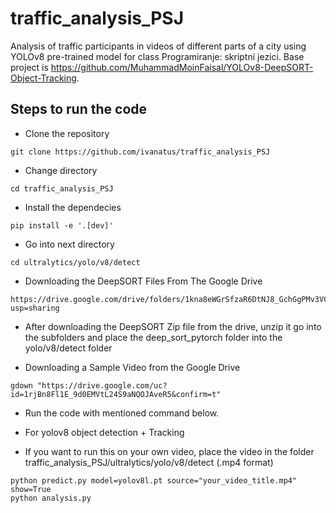 # traffic_analysis_PSJ
Analysis of traffic participants in videos of different parts of a city using YOLOv8 pre-trained model for class Programiranje: skriptni jezici.
Base project is https://github.com/MuhammadMoinFaisal/YOLOv8-DeepSORT-Object-Tracking.

## Steps to run the code
- Clone the repository
```
git clone https://github.com/ivanatus/traffic_analysis_PSJ
```
- Change directory
```
cd traffic_analysis_PSJ
```
- Install the dependecies
```
pip install -e '.[dev]'
```

- Go into next directory
```
cd ultralytics/yolo/v8/detect
```
- Downloading the DeepSORT Files From The Google Drive 
```
https://drive.google.com/drive/folders/1kna8eWGrSfzaR6DtNJ8_GchGgPMv3VC8?usp=sharing
```
- After downloading the DeepSORT Zip file from the drive, unzip it go into the subfolders and place the deep_sort_pytorch folder into the yolo/v8/detect folder

- Downloading a Sample Video from the Google Drive
```
gdown "https://drive.google.com/uc?id=1rjBn8Fl1E_9d0EMVtL24S9aNQOJAveR5&confirm=t"
```

- Run the code with mentioned command below.

- For yolov8 object detection + Tracking
- If you want to run this on your own video, place the video in the folder traffic_analysis_PSJ/ultralytics/yolo/v8/detect (.mp4 format)

```
python predict.py model=yolov8l.pt source="your_video_title.mp4" show=True
python analysis.py
```

